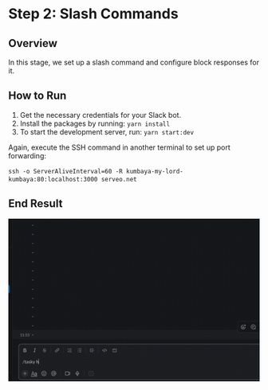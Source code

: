 # Step 2: Slash Commands

## Overview
In this stage, we set up a slash command and configure block responses for it.

## How to Run
1. Get the necessary credentials for your Slack bot.
2. Install the packages by running: `yarn install`
3. To start the development server, run: `yarn start:dev`

Again, execute the SSH command in another terminal to set up port forwarding:
```
ssh -o ServerAliveInterval=60 -R kumbaya-my-lord-kumbaya:80:localhost:3000 serveo.net
```

## End Result
![end-result](./images/beautey.gif)